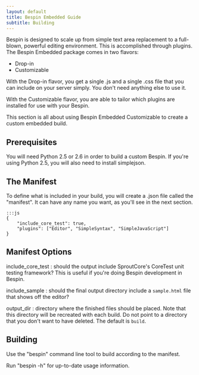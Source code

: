 ```yaml
---
layout: default
title: Bespin Embedded Guide
subtitle: Building
---
```


Bespin is designed to scale up from simple text area replacement to a 
full-blown, powerful editing environment. This is accomplished through
plugins. The Bespin Embedded package comes in two flavors:

* Drop-in
* Customizable

With the Drop-in flavor, you get a single .js and a single .css file that you can
include on your server simply. You don't need anything else to use it.

With the Customizable flavor, you are able to tailor which plugins are
installed for use with your Bespin.

This section is all about using Bespin Embedded Customizable to create a custom
embedded build.

## Prerequisites ##

You will need Python 2.5 or 2.6 in order to build a custom Bespin. If you're using Python 2.5, you will also need to install simplejson.

## The Manifest ##

To define what is included in your build, you will create a .json file called
the "manifest". It can have any name you want, as you'll see in the next section.

    :::js
    {
        "include_core_test": true,
        "plugins": ["Editor", "SimpleSyntax", "SimpleJavaScript"]
    }

## Manifest Options ##

include\_core_test
:   should the output include SproutCore's CoreTest unit testing framework?
    This is useful if you're doing Bespin development in Bespin.

include_sample
:   should the final output directory include a `sample.html` file that shows
    off the editor?

output_dir
:   directory where the finished files should be placed. Note that this
    directory will be recreated with each build. Do not point to a directory
    that you don't want to have deleted. The default is `build`.

## Building ##

Use the "bespin" command line tool to build according to the manifest.

Run "bespin -h" for up-to-date usage information.
